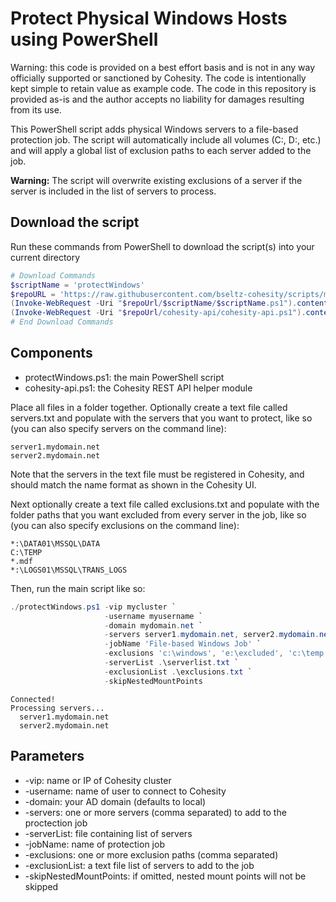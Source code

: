 # Protect Physical Windows Hosts using PowerShell

Warning: this code is provided on a best effort basis and is not in any way officially supported or sanctioned by Cohesity. The code is intentionally kept simple to retain value as example code. The code in this repository is provided as-is and the author accepts no liability for damages resulting from its use.

This PowerShell script adds physical Windows servers to a file-based protection job. The script will automatically include all volumes (C:\, D:\, etc.) and will apply a global list of exclusion paths to each server added to the job.

**Warning:** The script will overwrite existing exclusions of a server if the server is included in the list of servers to process.

## Download the script

Run these commands from PowerShell to download the script(s) into your current directory

```powershell
# Download Commands
$scriptName = 'protectWindows'
$repoURL = 'https://raw.githubusercontent.com/bseltz-cohesity/scripts/master/powershell'
(Invoke-WebRequest -Uri "$repoUrl/$scriptName/$scriptName.ps1").content | Out-File "$scriptName.ps1"; (Get-Content "$scriptName.ps1") | Set-Content "$scriptName.ps1"
(Invoke-WebRequest -Uri "$repoUrl/cohesity-api/cohesity-api.ps1").content | Out-File cohesity-api.ps1; (Get-Content cohesity-api.ps1) | Set-Content cohesity-api.ps1
# End Download Commands
```

## Components

* protectWindows.ps1: the main PowerShell script
* cohesity-api.ps1: the Cohesity REST API helper module

Place all files in a folder together. Optionally create a text file called servers.txt and populate with the servers that you want to protect, like so (you can also specify servers on the command line):

```text
server1.mydomain.net
server2.mydomain.net
```

Note that the servers in the text file must be registered in Cohesity, and should match the name format as shown in the Cohesity UI.

Next optionally create a text file called exclusions.txt and populate with the folder paths that you want excluded from every server in the job, like so (you can also specify exclusions on the command line):

```text
*:\DATA01\MSSQL\DATA
C:\TEMP
*.mdf
*:\LOGS01\MSSQL\TRANS_LOGS
```

Then, run the main script like so:

```powershell
./protectWindows.ps1 -vip mycluster `
                     -username myusername `
                     -domain mydomain.net `
                     -servers server1.mydomain.net, server2.mydomain.net `
                     -jobName 'File-based Windows Job' `
                     -exclusions 'c:\windows', 'e:\excluded', 'c:\temp' `
                     -serverList .\serverlist.txt `
                     -exclusionList .\exclusions.txt `
                     -skipNestedMountPoints
```

```text
Connected!
Processing servers...
  server1.mydomain.net
  server2.mydomain.net
```

## Parameters

* -vip: name or IP of Cohesity cluster
* -username: name of user to connect to Cohesity
* -domain: your AD domain (defaults to local)
* -servers: one or more servers (comma separated) to add to the proctection job
* -serverList: file containing list of servers
* -jobName: name of protection job
* -exclusions: one or more exclusion paths (comma separated)
* -exclusionList: a text file list of servers to add to the job
* -skipNestedMountPoints: if omitted, nested mount points will not be skipped
